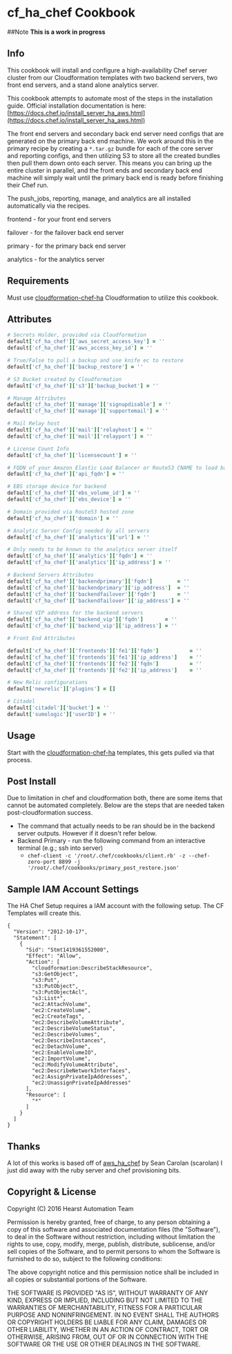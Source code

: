 # cf_ha_chef Cookbook
##Note **This is a work in progress**

## Info
This cookbook will install and configure a high-availability Chef server cluster from our Cloudformation templates with two backend servers, two front end servers, and a stand alone analytics server.

This cookbook attempts to automate most of the steps in the installation guide. Official installation documentation is here: [https://docs.chef.io/install_server_ha_aws.html](https://docs.chef.io/install_server_ha_aws.html)

The front end servers and secondary back end server need configs that are generated on the primary back end machine. We work around this in the primary recipe by creating a `*.tar.gz` bundle for each of the core server and reporting configs, and then utilizing S3 to store all the created bundles then pull them down onto each server. This means you can bring up the entire cluster in parallel, and the front ends and secondary back end machine will simply wait until the primary back end is ready before finishing their Chef run.

The push_jobs, reporting, manage, and analytics are all installed automatically via the recipes.

frontend - for your front end servers

failover - for the failover back end server

primary - for the primary back end server

analytics - for the analytics server

## Requirements
Must use [cloudformation-chef-ha](https://github.com/HearstAT/cloudformation-chef-ha) Cloudformation to utilize this cookbook.

## Attributes
```ruby
# Secrets Holder, provided via Cloudformation
default['cf_ha_chef']['aws_secret_access_key'] = ''
default['cf_ha_chef']['aws_access_key_id'] = ''

# True/False to pull a backup and use knife ec to restore
default['cf_ha_chef']['backup_restore'] = ''

# S3 Bucket created by Cloudformation
default['cf_ha_chef']['s3']['backup_bucket'] = ''

# Manage Attributes
default['cf_ha_chef']['manage']['signupdisable'] = ''
default['cf_ha_chef']['manage']['supportemail'] = ''

# Mail Relay host
default['cf_ha_chef']['mail']['relayhost'] = ''
default['cf_ha_chef']['mail']['relayport'] = ''

# License Count Info
default['cf_ha_chef']['licensecount'] = ''

# FQDN of your Amazon Elastic Load Balancer or Route53 CNAME to load balancer DNS
default['cf_ha_chef']['api_fqdn'] = ''

# EBS storage device for backend
default['cf_ha_chef']['ebs_volume_id'] = ''
default['cf_ha_chef']['ebs_device'] = ''

# Domain provided via Route53 hosted zone
default['cf_ha_chef']['domain'] = ''

# Analytic Server Config needed by all servers
default['cf_ha_chef']['analytics']['url'] = ''

# Only needs to be known to the analytics server itself
default['cf_ha_chef']['analytics']['fqdn'] = ''
default['cf_ha_chef']['analytics']['ip_address'] = ''

# Backend Servers Attributes
default['cf_ha_chef']['backendprimary']['fqdn']        = ''
default['cf_ha_chef']['backendprimary']['ip_address']  = ''
default['cf_ha_chef']['backendfailover']['fqdn']       = ''
default['cf_ha_chef']['backendfailover']['ip_address'] = ''

# Shared VIP address for the backend servers
default['cf_ha_chef']['backend_vip']['fqdn']       = ''
default['cf_ha_chef']['backend_vip']['ip_address'] = ''

# Front End Attributes

default['cf_ha_chef']['frontends']['fe1']['fqdn']          = ''
default['cf_ha_chef']['frontends']['fe1']['ip_address']    = ''
default['cf_ha_chef']['frontends']['fe2']['fqdn']          = ''
default['cf_ha_chef']['frontends']['fe2']['ip_address']    = ''

# New Relic configurations
default['newrelic']['plugins'] = []

# Citadel
default['citadel']['bucket'] = ''
default['sumologic']['userID'] = ''
```

## Usage
Start with the [cloudformation-chef-ha](https://github.com/HearstAT/cloudformation-chef-ha) templates, this gets pulled via that process.

## Post Install
Due to limitation in chef and cloudformation both, there are some items that cannot be automated completely. Below are the steps that are needed taken post-cloudformation success.
- The command that actually needs to be ran should be in the backend server outputs. However if it doesn't refer below.
- Backend Primary - run the following command from an interactive terminal (e.g.; ssh into server)
  - `chef-client -c '/root/.chef/cookbooks/client.rb' -z --chef-zero-port 8899 -j '/root/.chef/cookbooks/primary_post_restore.json'`


## Sample IAM Account Settings
The HA Chef Setup requires a IAM account with the following setup. The CF Templates will create this.

```
{
  "Version": "2012-10-17",
  "Statement": [
    {
      "Sid": "Stmt1419361552000",
      "Effect": "Allow",
      "Action": [
        "cloudformation:DescribeStackResource",
        "s3:GetObject",
        "s3:Put",
        "s3:PutObject",
        "s3:PutObjectAcl",
        "s3:List*",
        "ec2:AttachVolume",
        "ec2:CreateVolume",
        "ec2:CreateTags",
        "ec2:DescribeVolumeAttribute",
        "ec2:DescribeVolumeStatus",
        "ec2:DescribeVolumes",
        "ec2:DescribeInstances",
        "ec2:DetachVolume",
        "ec2:EnableVolumeIO",
        "ec2:ImportVolume",
        "ec2:ModifyVolumeAttribute",
        "ec2:DescribeNetworkInterfaces",
        "ec2:AssignPrivateIpAddresses",
        "ec2:UnassignPrivateIpAddresses"
      ],
      "Resource": [
        "*"
      ]
    }
  ]
}
```
## Thanks
A lot of this works is based off of [aws_ha_chef](https://github.com/scarolan/aws_ha_chef) by Sean Carolan (scarolan) I just did away with the ruby server and chef provisioning bits.

## Copyright & License

Copyright (C) 2016 Hearst Automation Team

Permission is hereby granted, free of charge, to any person obtaining
a copy of this software and associated documentation files (the
"Software"), to deal in the Software without restriction, including
without limitation the rights to use, copy, modify, merge, publish,
distribute, sublicense, and/or sell copies of the Software, and to
permit persons to whom the Software is furnished to do so, subject to
the following conditions:

The above copyright notice and this permission notice shall be
included in all copies or substantial portions of the Software.

THE SOFTWARE IS PROVIDED "AS IS", WITHOUT WARRANTY OF ANY KIND,
EXPRESS OR IMPLIED, INCLUDING BUT NOT LIMITED TO THE WARRANTIES OF
MERCHANTABILITY, FITNESS FOR A PARTICULAR PURPOSE AND
NONINFRINGEMENT. IN NO EVENT SHALL THE AUTHORS OR COPYRIGHT HOLDERS BE
LIABLE FOR ANY CLAIM, DAMAGES OR OTHER LIABILITY, WHETHER IN AN ACTION
OF CONTRACT, TORT OR OTHERWISE, ARISING FROM, OUT OF OR IN CONNECTION
WITH THE SOFTWARE OR THE USE OR OTHER DEALINGS IN THE SOFTWARE.
